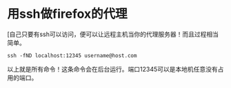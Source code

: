 # 用ssh做firefox的代理

[自己只要有ssh可以访问，便可以让远程主机当你的代理服务器！而且过程相当简单。

```
ssh -fND localhost:12345 username@host.com
```

以上就是所有命令！这条命令会在后台运行。端口12345可以是本地机任意没有占用的端口。

